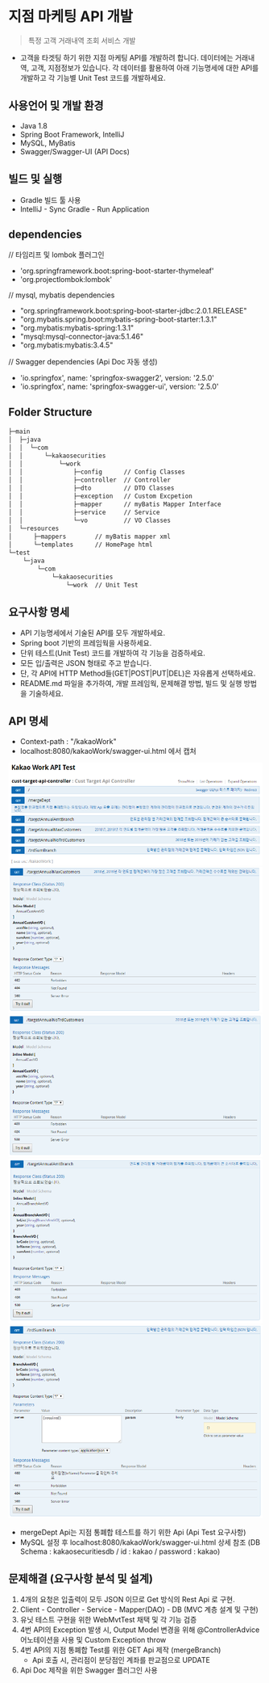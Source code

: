 # 지점 마케팅 API 개발
> 특정 고객 거래내역 조회 서비스 개발
* 고객을 타겟팅 하기 위한 지점 마케팅 API를 개발하려 합니다. 데이터에는 거래내역, 고객, 지점정보가 있습니다. 각 데이터를 활용하여 아래 기능명세에 대한 API를 개발하고 각 기능별 Unit Test 코드를 개발하세요. 


## 사용언어 및 개발 환경 
- Java 1.8
- Spring Boot Framework, IntelliJ 
- MySQL, MyBatis 
- Swagger/Swagger-UI (API Docs)


## 빌드 및 실행
- Gradle 빌드 툴 사용
- IntelliJ - Sync Gradle - Run Application 

## dependencies
// 타임리프 및 lombok 플러그인
- 'org.springframework.boot:spring-boot-starter-thymeleaf'
- 'org.projectlombok:lombok'

// mysql, mybatis dependencies
- "org.springframework.boot:spring-boot-starter-jdbc:2.0.1.RELEASE"
- "org.mybatis.spring.boot:mybatis-spring-boot-starter:1.3.1"
- "org.mybatis:mybatis-spring:1.3.1"
- "mysql:mysql-connector-java:5.1.46"
- "org.mybatis:mybatis:3.4.5"

// Swagger dependencies (Api Doc 자동 생성)
- 'io.springfox', name: 'springfox-swagger2', version: '2.5.0'
- 'io.springfox', name: 'springfox-swagger-ui', version: '2.5.0'


## Folder Structure
```
├─main
│  ├─java
│  │  └─com
│  │      └─kakaosecurities
│  │          └─work
│  │              ├─config      // Config Classes
│  │              ├─controller  // Controller  
│  │              ├─dto         // DTO Classes
│  │              ├─exception   // Custom Excpetion
│  │              ├─mapper      // myBatis Mapper Interface
│  │              ├─service     // Service
│  │              └─vo          // VO Classes
│  └─resources
│      ├─mappers        // myBatis mapper xml
│      └─templates      // HomePage html
└─test
    └─java
        └─com
            └─kakaosecurities
                └─work  // Unit Test
```


## 요구사항 명세
*	API 기능명세에서 기술된 API를 모두 개발하세요.
*	Spring boot 기반의 프레임웍을 사용하세요.
*	단위 테스트(Unit Test) 코드를 개발하여 각 기능을 검증하세요.
*	모든 입/출력은 JSON 형태로 주고 받습니다.
*	단, 각 API에 HTTP Method들(GET|POST|PUT|DEL)은 자유롭게 선택하세요.
*	README.md 파일을 추가하여, 개발 프레임웍, 문제해결 방법, 빌드 및 실행 방법을 기술하세요.


## API 명세
- Context-path : "/kakaoWork"
- localhost:8080/kakaoWork/swagger-ui.html  에서 캡처

![GetApiSummary](./image/1.PNG)
![GetApi1](./image/api1.PNG)
![GetApi2](./image/api2.PNG)
![GetApi3](./image/api3.PNG)
![GetApi4](./image/api4.PNG)

- mergeDept Api는 지점 통폐합 테스트를 하기 위한 Api (Api Test 요구사항)
- MySQL 설정 후 localhost:8080/kakaoWork/swagger-ui.html 상세 참조
    (DB Schema : kakaosecuritiesdb / id : kakao / password : kakao)


## 문제해결 (요구사항 분석 및 설계)
1. 4개의 요청은 입출력이 모두 JSON 이므로 Get 방식의 Rest Api 로 구현.
2. Client - Controller - Service - Mapper(DAO) - DB (MVC 계층 설계 및 구현)
3. 유닛 테스트 구현을 위한 WebMvtTest 채택 및 각 기능 검증
4. 4번 API의 Exception 발생 시, Output Model 변경을 위해 @ControllerAdvice 어노테이션을 사용 및 Custom Exception throw
4. 4번 API의 지점 통폐합 Test를 위한 GET Api 제작 (mergeBranch) 
    - Api 호출 시, 관리점이 분당점인 계좌를 판교점으로 UPDATE
5. Api Doc 제작을 위한 Swagger 플러그인 사용

